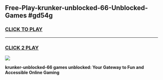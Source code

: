
## Free-Play-krunker-unblocked-66-Unblocked-Games #gd54g
<h3>
<a href="https://news.freeplayer.one?title=krunker-unblocked-66&ref=8M">CLICK TO PLAY</a></h3>
<hr>

<h3>
<a href="https://news.freeplayer.one?title=krunker-unblocked-66&ref=8M">CLICK 2 PLAY</a>
  
</h3>

<a href="https://news.freeplayer.one?title=krunker-unblocked-66&ref=8M"><img src="https://clearcache.store/games.png"></a>


**krunker-unblocked-66 games unblocked: Your Gateway to Fun and Accessible Online Gaming**
